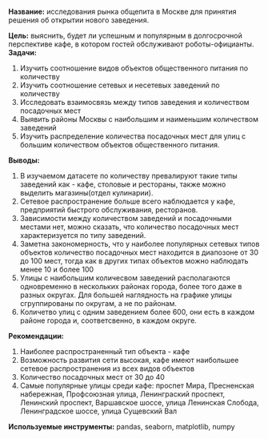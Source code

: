 **Название:** исследования рынка общепита в Москве для принятия решения об открытии нового заведения.

**Цель:** выяснить, будет ли успешным и популярным в долгосрочной перспективе кафе, в котором гостей обслуживают роботы-официанты. 
**Задачи:**
1. Изучить соотношение видов объектов общественного питания по количеству
2. Изучить соотношение сетевых и несетевых заведений по количеству
3. Исследовать взаимосвязь между типов заведения и количеством посадочных мест
4. Выявить районы Москвы с наибольшим и наименьшим количеством заведений
5. Изучить распределение количества посадочных мест для улиц с большим количеством объектов
общественного питания.

**Выводы:**

1. В изучаемом датасете по количеству превалируют такие типы заведений как - кафе, столовые и рестораны, также можно выделить магазины(отдел кулинарии).
2. Сетевое распространение больше всего наблюдается у кафе, предприятий быстрого обслуживания, ресторанов.
3. Зависимости между количеством заведений и посадочными местами нет, можно сказать, что количество посадочных мест характеризуется по типу заведений.
4. Заметна закономерность, что у наиболее популярных сетевых типов объектов количество посадочных мест находится в диапозоне от 30 до 100 мест, тогда как в других типах объектов можно наблюдать менее 10 и более 100
5. Улицы с наибольшим количесвом заведений располагаются одновременно в нескольких районах города, более того даже в разных округах. Для большей наглядность на графике улицы сгруппированы по округам, а не по районам.
6. Количетво улиц с одним заведением более 600, они есть в каждом районе города и, соответсвенно, в каждом округе.

**Рекомендации:**

1. Наиболее распространенный тип объекта - кафе
2. Возможность развития сети высокая, кафе имеют наибольшее сетевое распространения из всех
видов объектов
3. Количество посадочных мест от 30 до 40
4. Самые популярные улицы среди кафе: проспет Мира, Пресненская набережная, Профсоюзная
улица, Ленинграский проспект, Ленинский проспект, Варшавское шоссе, улица Ленинская
Слобода, Ленинградское шоссе, улица Сущевский Вал

**Используемые инструменты:** pandas, seaborn, matplotlib, numpy
